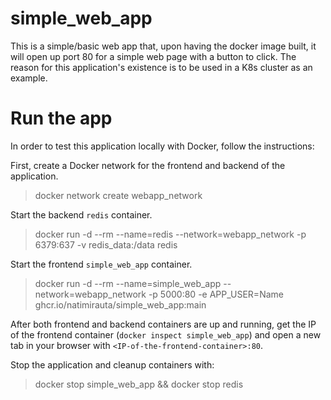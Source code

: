 # simple_web_app
This is a simple/basic web app that, upon having the docker image built, it will open up port 80 for a simple web page with a button to click.
The reason for this application's existence is to be used in a K8s cluster as an example.

# Run the app
In order to test this application locally with Docker, follow the instructions:

First, create a Docker network for the frontend and backend of the application.

>docker network create webapp_network

Start the backend `redis` container.

>docker run -d --rm --name=redis --network=webapp_network -p 6379:637 -v redis_data:/data redis

Start the frontend `simple_web_app` container.

>docker run -d --rm --name=simple_web_app --network=webapp_network -p 5000:80 -e APP_USER=Name ghcr.io/natimirauta/simple_web_app:main

After both frontend and backend containers are up and running, get the IP of the frontend container (`docker inspect simple_web_app`) and open a new tab in your browser with `<IP-of-the-frontend-container>:80`.

Stop the application and cleanup containers with:
>docker stop simple_web_app && docker stop redis
